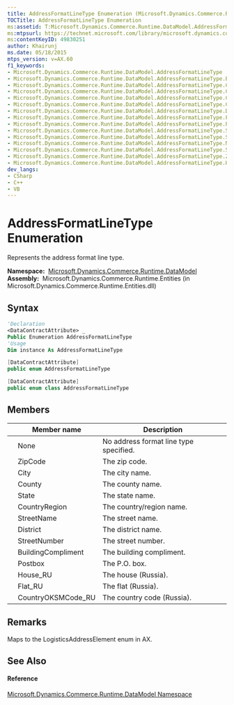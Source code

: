 ```yaml
---
title: AddressFormatLineType Enumeration (Microsoft.Dynamics.Commerce.Runtime.DataModel)
TOCTitle: AddressFormatLineType Enumeration
ms:assetid: T:Microsoft.Dynamics.Commerce.Runtime.DataModel.AddressFormatLineType
ms:mtpsurl: https://technet.microsoft.com/library/microsoft.dynamics.commerce.runtime.datamodel.addressformatlinetype(v=AX.60)
ms:contentKeyID: 49830251
author: Khairunj
ms.date: 05/18/2015
mtps_version: v=AX.60
f1_keywords:
- Microsoft.Dynamics.Commerce.Runtime.DataModel.AddressFormatLineType
- Microsoft.Dynamics.Commerce.Runtime.DataModel.AddressFormatLineType.BuildingCompliment
- Microsoft.Dynamics.Commerce.Runtime.DataModel.AddressFormatLineType.City
- Microsoft.Dynamics.Commerce.Runtime.DataModel.AddressFormatLineType.CountryOKSMCode_RU
- Microsoft.Dynamics.Commerce.Runtime.DataModel.AddressFormatLineType.CountryRegion
- Microsoft.Dynamics.Commerce.Runtime.DataModel.AddressFormatLineType.County
- Microsoft.Dynamics.Commerce.Runtime.DataModel.AddressFormatLineType.District
- Microsoft.Dynamics.Commerce.Runtime.DataModel.AddressFormatLineType.Flat_RU
- Microsoft.Dynamics.Commerce.Runtime.DataModel.AddressFormatLineType.Postbox
- Microsoft.Dynamics.Commerce.Runtime.DataModel.AddressFormatLineType.State
- Microsoft.Dynamics.Commerce.Runtime.DataModel.AddressFormatLineType.StreetNumber
- Microsoft.Dynamics.Commerce.Runtime.DataModel.AddressFormatLineType.None
- Microsoft.Dynamics.Commerce.Runtime.DataModel.AddressFormatLineType.StreetName
- Microsoft.Dynamics.Commerce.Runtime.DataModel.AddressFormatLineType.ZipCode
- Microsoft.Dynamics.Commerce.Runtime.DataModel.AddressFormatLineType.House_RU
dev_langs:
- CSharp
- C++
- VB
---
```


# AddressFormatLineType Enumeration

Represents the address format line type.

**Namespace:**  [Microsoft.Dynamics.Commerce.Runtime.DataModel](microsoft-dynamics-commerce-runtime-datamodel-namespace.md)  
**Assembly:**  Microsoft.Dynamics.Commerce.Runtime.Entities (in Microsoft.Dynamics.Commerce.Runtime.Entities.dll)

## Syntax

``` vb
'Declaration
<DataContractAttribute> _
Public Enumeration AddressFormatLineType
'Usage
Dim instance As AddressFormatLineType
```

``` csharp
[DataContractAttribute]
public enum AddressFormatLineType
```

``` c++
[DataContractAttribute]
public enum class AddressFormatLineType
```

## Members

<table>
<thead>
<tr class="header">
<th></th>
<th>Member name</th>
<th>Description</th>
</tr>
</thead>
<tbody>
<tr class="odd">
<td></td>
<td>None</td>
<td>No address format line type specified.</td>
</tr>
<tr class="even">
<td></td>
<td>ZipCode</td>
<td>The zip code.</td>
</tr>
<tr class="odd">
<td></td>
<td>City</td>
<td>The city name.</td>
</tr>
<tr class="even">
<td></td>
<td>County</td>
<td>The county name.</td>
</tr>
<tr class="odd">
<td></td>
<td>State</td>
<td>The state name.</td>
</tr>
<tr class="even">
<td></td>
<td>CountryRegion</td>
<td>The country/region name.</td>
</tr>
<tr class="odd">
<td></td>
<td>StreetName</td>
<td>The street name.</td>
</tr>
<tr class="even">
<td></td>
<td>District</td>
<td>The district name.</td>
</tr>
<tr class="odd">
<td></td>
<td>StreetNumber</td>
<td>The street number.</td>
</tr>
<tr class="even">
<td></td>
<td>BuildingCompliment</td>
<td>The building compliment.</td>
</tr>
<tr class="odd">
<td></td>
<td>Postbox</td>
<td>The P.O. box.</td>
</tr>
<tr class="even">
<td></td>
<td>House_RU</td>
<td>The house (Russia).</td>
</tr>
<tr class="odd">
<td></td>
<td>Flat_RU</td>
<td>The flat (Russia).</td>
</tr>
<tr class="even">
<td></td>
<td>CountryOKSMCode_RU</td>
<td>The country code (Russia).</td>
</tr>
</tbody>
</table>


## Remarks

Maps to the LogisticsAddressElement enum in AX.

## See Also

#### Reference

[Microsoft.Dynamics.Commerce.Runtime.DataModel Namespace](microsoft-dynamics-commerce-runtime-datamodel-namespace.md)

